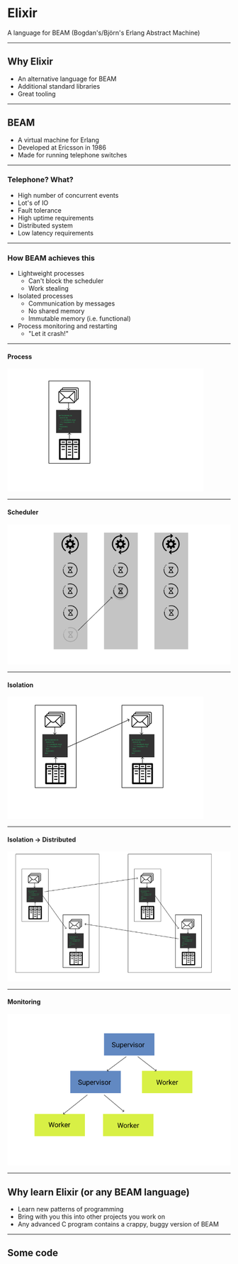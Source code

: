 # Elixir

A language for BEAM
(Bogdan's/Björn's Erlang Abstract Machine)

---

## Why Elixir

 - An alternative language for BEAM
 - Additional standard libraries
 - Great tooling

---

## BEAM

 - A virtual machine for Erlang
 - Developed at Ericsson in 1986
 - Made for running telephone switches

---

### Telephone? What?

 - High number of concurrent events
 - Lot's of IO
 - Fault tolerance
 - High uptime requirements
 - Distributed system
 - Low latency requirements

---

### How BEAM achieves this

 - Lightweight processes
   - Can't block the scheduler
   - Work stealing
 - Isolated processes
   - Communication by messages
   - No shared memory
   - Immutable memory (i.e. functional)
 - Process monitoring and restarting
   - "Let it crash!"

---

#### Process

![process](process.png)

---

#### Scheduler

![scheduler](worksteal.png)

---

#### Isolation

![isolation](communicating.png)

---

#### Isolation -> Distributed

![cluster](cluster.png)

---

#### Monitoring

![supervise](supervise.png)

---

## Why learn Elixir (or any BEAM language)

 - Learn new patterns of programming
 - Bring with you this into other projects you work on
 - Any advanced C program contains a crappy, buggy version of BEAM

---

## Some code
